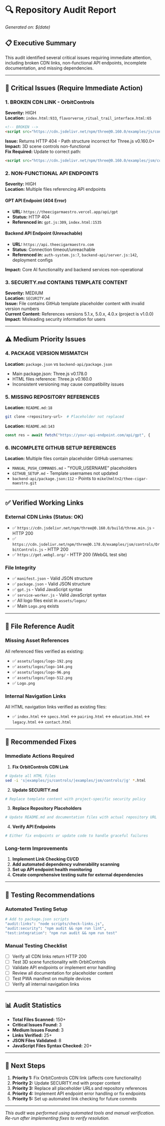 # 🔍 Repository Audit Report
*Generated on: $(date)*

## 📋 Executive Summary

This audit identified several critical issues requiring immediate attention, including broken CDN links, non-functional API endpoints, incomplete documentation, and missing dependencies.

---

## 🚨 Critical Issues (Require Immediate Action)

### 1. **BROKEN CDN LINK - OrbitControls**
**Severity:** HIGH  
**Location:** `index.html:933`, `flavorverse_ritual_trail_interface.html:65`
```html
<!-- BROKEN -->
<script src="https://cdn.jsdelivr.net/npm/three@0.160.0/examples/js/controls/OrbitControls.js">
```
**Issue:** Returns HTTP 404 - Path structure incorrect for Three.js v0.160.0+  
**Impact:** 3D scene controls non-functional  
**Fix Required:** Update to correct path:
```html
<script src="https://cdn.jsdelivr.net/npm/three@0.160.0/examples/jsm/controls/OrbitControls.js">
```

### 2. **NON-FUNCTIONAL API ENDPOINTS**
**Severity:** HIGH  
**Location:** Multiple files referencing API endpoints

#### GPT API Endpoint (404 Error)
- **URL:** `https://theecigarmaestro.vercel.app/api/gpt`
- **Status:** HTTP 404
- **Referenced in:** `gpt.js:309`, `index.html:1535`

#### Backend API Endpoint (Unreachable)
- **URL:** `https://api.theecigarmaestro.com`
- **Status:** Connection timeout/unreachable
- **Referenced in:** `auth-system.js:7`, `backend-api/server.js:142`, deployment configs

**Impact:** Core AI functionality and backend services non-operational

### 3. **SECURITY.md CONTAINS TEMPLATE CONTENT**
**Severity:** MEDIUM  
**Location:** `SECURITY.md`  
**Issue:** File contains GitHub template placeholder content with invalid version numbers  
**Current Content:** References versions 5.1.x, 5.0.x, 4.0.x (project is v1.0.0)  
**Impact:** Misleading security information for users

---

## ⚠️ Medium Priority Issues

### 4. **PACKAGE VERSION MISMATCH**
**Location:** `package.json` vs `backend-api/package.json`
- Main package.json: Three.js v0.178.0
- HTML files reference: Three.js v0.160.0
- Inconsistent versioning may cause compatibility issues

### 5. **MISSING REPOSITORY REFERENCES**
**Location:** `README.md:18`
```bash
git clone <repository-url>  # Placeholder not replaced
```
**Location:** `README.md:143`
```javascript
const res = await fetch("https://your-api-endpoint.com/api/gpt", {
```

### 6. **INCOMPLETE GITHUB SETUP REFERENCES**
**Location:** Multiple files contain placeholder GitHub usernames:
- `MANUAL_PUSH_COMMANDS.md` - "YOUR_USERNAME" placeholders
- `GITHUB_SETUP.md` - Template usernames not updated
- `backend-api/package.json:112` - Points to `mikelhmltn2/thee-cigar-maestro.git`

---

## ✅ Verified Working Links

### External CDN Links (Status: OK)
- ✅ `https://cdn.jsdelivr.net/npm/three@0.160.0/build/three.min.js` - HTTP 200
- ✅ `https://cdn.jsdelivr.net/npm/three@0.178.0/examples/jsm/controls/OrbitControls.js` - HTTP 200
- ✅ `https://get.webgl.org/` - HTTP 200 (WebGL test site)

### File Integrity
- ✅ `manifest.json` - Valid JSON structure
- ✅ `package.json` - Valid JSON structure  
- ✅ `gpt.js` - Valid JavaScript syntax
- ✅ `service-worker.js` - Valid JavaScript syntax
- ✅ All logo files exist in `assets/logos/`
- ✅ Main `Logo.png` exists

---

## 📁 File Reference Audit

### Missing Asset References
All referenced files verified as existing:
- ✅ `assets/logos/logo-192.png`
- ✅ `assets/logos/logo-144.png`
- ✅ `assets/logos/logo-96.png`
- ✅ `assets/logos/logo-512.png`
- ✅ `Logo.png`

### Internal Navigation Links
All HTML navigation links verified as existing files:
- ✅ `index.html` ↔ `specs.html` ↔ `pairing.html` ↔ `education.html` ↔ `legacy.html` ↔ `contact.html`

---

## 🔧 Recommended Fixes

### Immediate Actions Required

1. **Fix OrbitControls CDN Link**
```bash
# Update all HTML files
sed -i 's|examples/js/controls/|examples/jsm/controls/|g' *.html
```

2. **Update SECURITY.md**
```bash
# Replace template content with project-specific security policy
```

3. **Replace Repository Placeholders**
```bash
# Update README.md and documentation files with actual repository URL
```

4. **Verify API Endpoints**
```bash
# Either fix endpoints or update code to handle graceful failures
```

### Long-term Improvements

1. **Implement Link Checking CI/CD**
2. **Add automated dependency vulnerability scanning**
3. **Set up API endpoint health monitoring**
4. **Create comprehensive testing suite for external dependencies**

---

## 🧪 Testing Recommendations

### Automated Testing Setup
```bash
# Add to package.json scripts
"audit:links": "node scripts/check-links.js",
"audit:security": "npm audit && npm run lint",
"test:integration": "npm run audit && npm run test"
```

### Manual Testing Checklist
- [ ] Verify all CDN links return HTTP 200
- [ ] Test 3D scene functionality with OrbitControls
- [ ] Validate API endpoints or implement error handling
- [ ] Review all documentation for placeholder content
- [ ] Test PWA manifest on multiple devices
- [ ] Verify all internal navigation links

---

## 📊 Audit Statistics

- **Total Files Scanned:** 150+
- **Critical Issues Found:** 3
- **Medium Issues Found:** 3
- **Links Verified:** 25+
- **JSON Files Validated:** 8
- **JavaScript Files Syntax Checked:** 20+

---

## 🏁 Next Steps

1. **Priority 1:** Fix OrbitControls CDN link (affects core functionality)
2. **Priority 2:** Update SECURITY.md with proper content
3. **Priority 3:** Replace all placeholder URLs and repository references
4. **Priority 4:** Implement API endpoint error handling or fix endpoints
5. **Priority 5:** Set up automated link checking for future commits

---

*This audit was performed using automated tools and manual verification. Re-run after implementing fixes to verify resolution.*